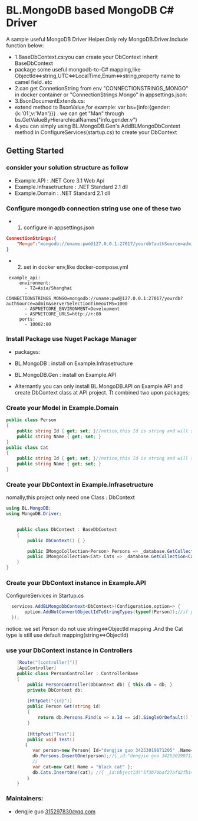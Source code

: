 ﻿BL.MongoDB based MongoDB C# Driver
=================

A sample useful MongoDB Driver Helper.Only rely MongoDB.Driver.Include function below:
* 1.BaseDbContext.cs:you can create your DbContext inherit BaseDbContext
*    package some useful mongodb-to-C# mapping,like ObjectId&lt;=&gt;string,UTC&lt;=&gt;LocalTime,Enum&lt;=&gt;string,property name to camel field..etc
* 2.can get ConnetionString from env "CONNECTIONSTRINGS_MONGO" in docker container or "ConnectionStrings.Mongo" in appsettings.json:
* 3.BsonDocumentExtends.cs:
*    extend method to BsonValue,for example: var bs={info:{gender:{k:'01',v:'Man'}}} . we can get "Man" through bs.GetValueByHierarchicalNames("info.gender.v")
* 4.you can simply using BL.MongoDB.Gen's AddBLMongoDbContext method in ConfigureServices(startup.cs) to create your DbContext


Getting Started
---------------
### consider your solution structure as follow

* Example.API : .NET Core 3.1 Web Api
* Example.Infrasetructure  : .NET Standard 2.1 dll
* Example.Domain : .NET Standard 2.1 dll

### Configure mongodb connection string use one of these two

* 1. configure in appsettings.json
```json
ConnectionStrings:{
    "Mongo":"mongodb://uname:pwd@127.0.0.1:27017/yourdb?authSource=admin&serverSelectionTimeoutMS=1000"
}
```
* 2. set in docker env,like docker-compose.yml
```docker-compose
 example_api:
     environment:
       - TZ=Asia/Shanghai
       - CONNECTIONSTRINGS_MONGO=mongodb://uname:pwd@127.0.0.1:27017/yourdb?authSource=admin&serverSelectionTimeoutMS=1000
       - ASPNETCORE_ENVIRONMENT=Development
       - ASPNETCORE_URLS=http://+:80
     ports:
       - 10002:80
```

### Install Package use Nuget Package Manager

* packages:
*  BL.MongoDB  : install on Example.Infrasetructure
*  BL.MongoDB.Gen  : install on Example.API

* Alternantly you can only install BL.MongoDB.API on Example.API and create DbContext class at API project. Tt combined two upon packages;

### Create your Model in Example.Domain

```C#
public class Person
{
    public string Id { get; set; }//notice,this Id is string and will store to db use string type
    public string Name { get; set; }
}
public class Cat
{
    public string Id { get; set; }//notice,this Id is string and will store to db use ObjectId type
    public string Name { get; set; }
}
```

### Create your DbContext in Example.Infrasetructure

nomally,this project only need one Class : DbContext

```C#
using BL.MongoDB;
using MongoDB.Driver;
```

```C#

    public class DbContext : BaseDbContext
    {
        public DbContext() { }

        public IMongoCollection<Person> Persons => _database.GetCollection<Person>("persons");
        public IMongoCollection<Cat> Cats => _database.GetCollection<Cat>("cats");
    }
}
```

### Create your DbContext instance in Example.API

ConfigureServices in Startup.cs

```C#
  services.AddBLMongoDbContext<DbContext>(Configuration,option=> {
       option.AddNotConvertObjectIdToStringTypes(typeof(Person));//if you want use your own value as mongodb _id,you can add that class type at here.
  });
```
notice: we set Person do not use string<=>ObjectId mapping .And the Cat type is still use default mapping(string<=>ObjectId)

### use your DbContext instance in Controllers

```C#
    [Route("[controller]")]
    [ApiController]
    public class PersonController : ControllerBase
    {
        public PersonController(DbContext db) { this.db = db; }
        private DbContext db;
        
        [HttpGet("{id}")]
        public Person Get(string id)
        {
            return db.Persons.Find(x => x.Id == id).SingleOrDefault() ?? throw new Exception("no data find");
        }
        
        [HttpPost("Test")]
        public void Test()
       ｛
          var person=new Person{ Id="dengjie guo 34253019871205" ,Name="dengjie guo" };
          db.Persons.InsertOne(person);//{_id:"dengjie guo 34253019871205",name:"dengjie guo"} in db
          //
          var cat=new Cat{ Name = "black cat" };
          db.Cats.InsertOne(cat); //{ _id:ObjectId("5f3b70baf27afd2fb146cb0d"),name:"black cat"} in db
        ｝
    }
```

### Maintainers:
* dengjie guo               315297830@qq.com

